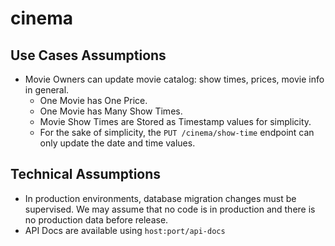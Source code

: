 # cinema

## Use Cases Assumptions
 * Movie Owners can update movie catalog: show times, prices, movie info in general.
   * One Movie has One Price.
   * One Movie has Many Show Times. 
   * Movie Show Times are Stored as Timestamp values for simplicity. 
   * For the sake of simplicity, the `PUT /cinema/show-time` endpoint can only update the date and time values.

## Technical Assumptions
   * In production environments, database migration changes must be supervised. We may assume that no code is in production and there is no production data before release.
   * API Docs are available using `host:port/api-docs`